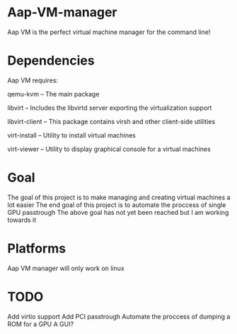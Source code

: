 # Aap-VM-manager
Aap VM is the perfect virtual machine manager for the command line!

# Dependencies
Aap VM requires:

   qemu-kvm – The main package
   
   libvirt – Includes the libvirtd server exporting the virtualization support
   
   libvirt-client – This package contains virsh and other client-side utilities
   
   virt-install – Utility to install virtual machines
   
   virt-viewer – Utility to display graphical console for a virtual machines
   
   
# Goal
The goal of this project is to make managing and creating virtual machines a lot easier
The end goal of this project is to automate the proccess of single GPU passtrough
The above goal has not yet been reached but I am working towards it

# Platforms
Aap VM manager will only work on linux

# TODO
Add virtio support
Add PCI passtrough
Automate the proccess of dumping a ROM for a GPU
A GUI?

